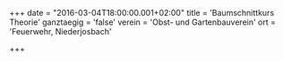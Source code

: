 +++
date = "2016-03-04T18:00:00.001+02:00"
title = 'Baumschnittkurs Theorie'
ganztaegig = 'false'
verein = 'Obst- und Gartenbauverein'
ort = 'Feuerwehr, Niederjosbach'

+++

      